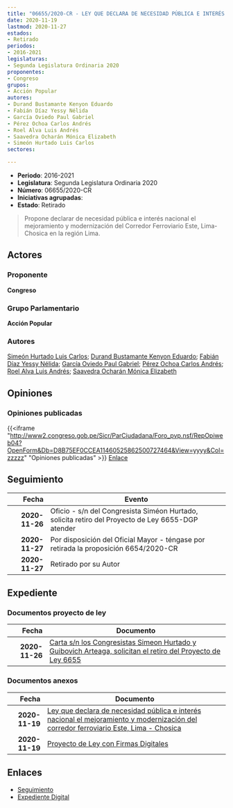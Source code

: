 ```yaml
---
title: "06655/2020-CR - LEY QUE DECLARA DE NECESIDAD PÚBLICA E INTERÉS NACIONAL EL MEJORAMIENTO Y MODERNIZACIÓN DEL CORREDOR FERROVIARIO ESTE, LIMA-CHOSICA"
date: 2020-11-19
lastmod: 2020-11-27
estados:
- Retirado
periodos:
- 2016-2021
legislaturas:
- Segunda Legislatura Ordinaria 2020
proponentes:
- Congreso
grupos:
- Acción Popular
autores:
- Durand Bustamante Kenyon Eduardo
- Fabián Díaz Yessy Nélida
- García Oviedo Paul Gabriel
- Pérez Ochoa Carlos Andrés
- Roel Alva Luis Andrés
- Saavedra Ocharán Mónica Elizabeth
- Simeón Hurtado Luis Carlos
sectores:

---
```

- **Periodo**: 2016-2021
- **Legislatura**: Segunda Legislatura Ordinaria 2020
- **Número**: 06655/2020-CR
- **Iniciativas agrupadas**: 
- **Estado**: Retirado

> Propone declarar de necesidad pública e interés nacional el mejoramiento y modernización del Corredor Ferroviario Este, Lima-Chosica en la región Lima.


## Actores

### Proponente

**Congreso**

### Grupo Parlamentario

**Acción Popular**

### Autores

[Simeón Hurtado Luis Carlos](mailto:mailto:lsimeon@congreso.gob.pe); [Durand Bustamante Kenyon Eduardo](mailto:mailto:kdurand@congreso.gob.pe); [Fabián Díaz Yessy Nélida](mailto:mailto:yfabian@congreso.gob.pe); [García Oviedo Paul Gabriel](mailto:mailto:pgarcia@congreso.gob.pe); [Pérez Ochoa Carlos Andrés](mailto:mailto:cperezo@congreso.gob.pe); [Roel Alva Luis Andrés](mailto:mailto:lroel@congreso.gob.pe); [Saavedra Ocharán Mónica Elizabeth](mailto:mailto:msaavedra@congreso.gob.pe)

## Opiniones

### Opiniones publicadas

{{<iframe "http://www2.congreso.gob.pe/Sicr/ParCiudadana/Foro_pvp.nsf/RepOpiweb04?OpenForm&Db=D8B75EF0CCEA11460525862500727464&View=yyyy&Col=zzzzz" "Opiniones publicadas" >}}
[Enlace](http://www2.congreso.gob.pe/Sicr/ParCiudadana/Foro_pvp.nsf/RepOpiweb04?OpenForm&Db=D8B75EF0CCEA11460525862500727464&View=yyyy&Col=zzzzz)


## Seguimiento

| Fecha | Evento |
|------:|--------|
| **2020-11-26** | Oficio - s/n del Congresista Siméon Hurtado, solicita retiro del Proyecto de Ley 6655-DGP atender |
| **2020-11-27** | Por disposición del Oficial Mayor - téngase por retirada la proposición 6654/2020-CR |
| **2020-11-27** | Retirado por su Autor |

## Expediente

### Documentos proyecto de ley

| Fecha | Documento |
|------:|-----------|
| **2020-11-26** | [Carta s/n los Congresistas Simeon Hurtado y Guibovich Arteaga, solicitan el retiro del Proyecto de Ley 6655](http://www.leyes.congreso.gob.pe/Documentos/2016_2021/Retiro_de_Proyecto/CARTA-S-N-20201126.pdf) |

### Documentos anexos

| Fecha | Documento |
|------:|-----------|
| **2020-11-19** | [Ley que declara de necesidad pública e interés nacional el mejoramiento y modernización del corredor ferroviario Este, Lima - Chosica](https://leyes.congreso.gob.pe/Documentos/2016_2021/Proyectos_de_Ley_y_de_Resoluciones_Legislativas/PL0664420201116.pdf) |
| **2020-11-19** | [Proyecto de Ley con Firmas Digitales](http://www.leyes.congreso.gob.pe/Documentos/2016_2021/Proyectos_de_Ley_y_de_Resoluciones_Legislativas/Proyectos_Firmas_digitales/PL06655.pdf) |

## Enlaces

- [Seguimiento](http://www2.congreso.gob.pe/Sicr/TraDocEstProc/CLProLey2016.nsf/f7fff46988ca05b1052578e100829cc7/37d991156dab8ec10525862600081396?OpenDocument)
- [Expediente Digital](http://www2.congreso.gob.pe/Sicr/TraDocEstProc/Expvirt_2011.nsf/visbusqptramdoc1621/06655?opendocument)

